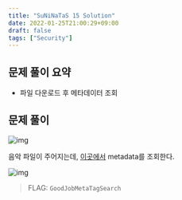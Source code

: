 ```yaml
---
title: "SuNiNaTaS 15 Solution"
date: 2022-01-25T21:00:29+09:00
draft: false
tags: ["Security"]
---
```


## 문제 풀이 요약

- 파일 다운로드 후 메타데이터 조회

## 문제 풀이

![img](/img/suninatas-15/1.png)

음악 파일이 주어지는데, [이곳에서](https://www.metadata2go.com/) metadata를 조회한다.

![img](/img/suninatas-15/2.png)

> FLAG: `GoodJobMetaTagSearch`
